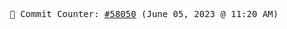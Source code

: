 <p align="center">
    <samp>
        📮 Commit Counter: <a href="https://github.com/Javascript-void0/Javascript-void0/commits/main">#58050</a> (June 05, 2023 @ 11:20 AM)
    </samp>
</p>